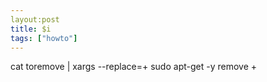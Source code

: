 ```yaml
---
layout:post
title: $i
tags: ["howto"]
---
```



cat toremove | xargs --replace=+ sudo apt-get -y remove +


